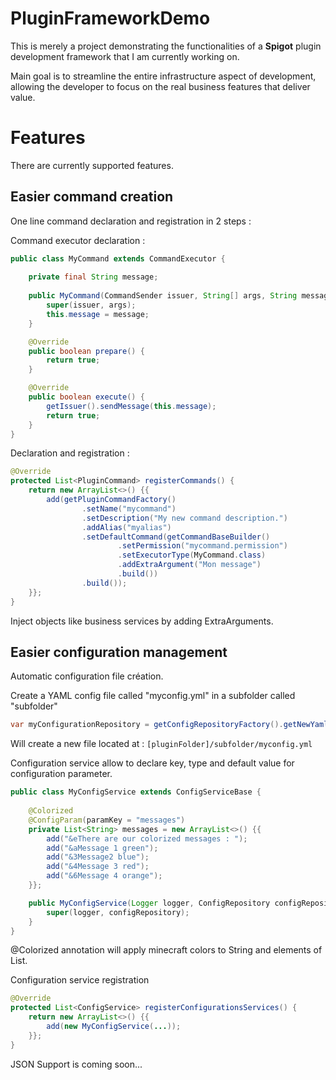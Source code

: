 # PluginFrameworkDemo
This is merely a project demonstrating the functionalities of a **Spigot** plugin development framework that I am currently working on.

Main goal is to streamline the entire infrastructure aspect of development, allowing the developer to focus on the real business features that deliver value.

# Features
There are currently supported features. 

## Easier command creation
One line command declaration and registration in 2 steps : 

Command executor declaration : 

```java
public class MyCommand extends CommandExecutor {
    
    private final String message;
    
    public MyCommand(CommandSender issuer, String[] args, String message) {
        super(issuer, args);
        this.message = message;
    }

    @Override
    public boolean prepare() {
        return true;
    }

    @Override
    public boolean execute() {
        getIssuer().sendMessage(this.message);
        return true;
    }
}
```

Declaration and registration : 
```java
@Override
protected List<PluginCommand> registerCommands() {
    return new ArrayList<>() {{
        add(getPluginCommandFactory()
                .setName("mycommand")
                .setDescription("My new command description.")
                .addAlias("myalias")
                .setDefaultCommand(getCommandBaseBuilder()
                        .setPermission("mycommand.permission")
                        .setExecutorType(MyCommand.class)
                        .addExtraArgument("Mon message")
                        .build())
                .build());
    }};
}
```
Inject objects like business services by adding ExtraArguments.

## Easier configuration management
Automatic configuration file création.

Create a YAML config file called "myconfig.yml" in a subfolder called "subfolder"

```java
var myConfigurationRepository = getConfigRepositoryFactory().getNewYamlRepository("subfolder", "myconfig.yml");
```
Will create a new file located at : ```[pluginFolder]/subfolder/myconfig.yml```

Configuration service allow to declare key, type and default value for configuration parameter.

```java
public class MyConfigService extends ConfigServiceBase {
    
    @Colorized
    @ConfigParam(paramKey = "messages")
    private List<String> messages = new ArrayList<>() {{
        add("&eThere are our colorized messages : ");
        add("&aMessage 1 green");
        add("&3Message2 blue");
        add("&4Message 3 red");
        add("&6Message 4 orange");
    }};

    public MyConfigService(Logger logger, ConfigRepository configRepository) {
        super(logger, configRepository);
    }
}
```
@Colorized annotation will apply minecraft colors to String and elements of List<String>.

Configuration service registration
```java
@Override
protected List<ConfigService> registerConfigurationsServices() {
    return new ArrayList<>() {{
        add(new MyConfigService(...));
    }};
}

```

JSON Support is coming soon...

## 

